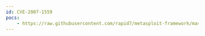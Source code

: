 ```yaml
---
id: CVE-2007-1559
pocs:
    - https://raw.githubusercontent.com/rapid7/metasploit-framework/master/modules/exploits/windows/browser/roxio_cineplayer.rb
---
```

